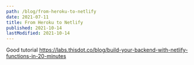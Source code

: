 ```yaml
---
path: /blog/from-heroku-to-netlify
date: 2021-07-11
title: From Heroku to Netlify
published: 2021-10-14
lastModified: 2021-10-14
---
```


Good tutorial https://labs.thisdot.co/blog/build-your-backend-with-netlify-functions-in-20-minutes